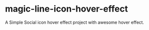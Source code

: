 # magic-line-icon-hover-effect
A Simple Social icon hover effect project with awesome hover effect.
